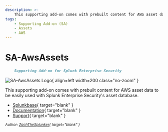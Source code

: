 ```yaml
---
description: >-
    This supporting add-on comes with prebuilt content for AWS asset data to be easily used with Splunk Enterprise Security's asset database.
tags:
    - Supporting Add-on (SA)
    - Assets
    - AWS
---
```


# SA-AwsAssets

``` markdown title=""
    Supporting Add-on for Splunk Enterprise Security
```

<div class="result" markdown>

![SA-AwsAssets Logo](https://splunk-sa-aws.ztsplunker.com/assets/sa-aws-logo.svg){ align=left width=200 class="no-zoom" }

This supporting add-on comes with prebuilt content for AWS asset data to be easily used with Splunk Enterprise Security's asset database.

- [Splunkbase](https://splunkbase.splunk.com/app/6660/){ target="blank" }
- [Documentation](https://splunk-sa-aws.ztsplunker.com/){ target="blank" }
- [Support](https://github.com/ZachChristensen28/SA-AwsAssets/issues){ target="blank" }

<small>_Author: [ZachTheSplunker](https://zachthesplunker.com/){ target="blank" }_</small>

</div>
